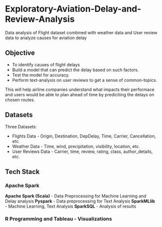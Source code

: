 # Exploratory-Aviation-Delay-and-Review-Analysis
Data analysis of Flight dataset combined with weather data and User review data to analyze causes for aviation delay 

## Objective
- To identify causes of flight delays
- Build a model that can predict the delay based on such factors.
- Test the model for accuracy.
- Perform text-analysis on user reviews to get a sense of common-topics.

This will help airline companies understand what impacts their performace and users would be able to plan ahead
of time by prediciting the delays on chosen routes.

## Datasets

Three Datasets:

- Flights Data - Origin, Destination, DepDelay, Time, Carrier, Cancellation, etc.
- Weather Data - Time, wind, precipitation, visibility, location, etc.
- User Reviews Data - Carrier, time, review, rating, class, author_details, etc.

## Tech Stack

### Apache Spark

**Apache Spark (Scala)** - Data Preprocessing for Machine Learning and                                          Delay analysis
**Pyspark** - Data preprocessing for Text Analysis
**SparkMLlib** - Machine Learning, Text Analysis
**SparkSQL** - Analysis of results

### R Programming and Tableau - Visualizations


